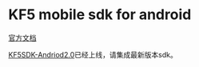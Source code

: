 # KF5 mobile sdk for android

<a href="http://developer.kf5.com/android/" target="_blank">官方文档</a>

[KF5SDK-Andriod2.0]("https://github.com/KF5/KF5SDK-Andriod2.0")已经上线，请集成最新版本sdk。
